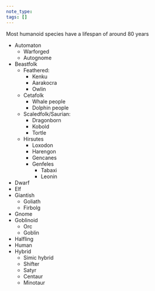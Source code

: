 ```yaml
---
note_type: 
tags: []
---
```

Most humanoid species have a lifespan of around 80 years

- Automaton
	- Warforged
	- Autognome
- Beastfolk 
	- Feathered:
		- Kenku
		- Aarakocra
		- Owlin
	- Cetafolk
		- Whale people 
		- Dolphin people
	- Scaledfolk/Saurian:
		- Dragonborn
		- Kobold 
		- Tortle
	- Hirsutes
		- Loxodon
		- Harengon
		- Gencanes
		- Genfeles
			- Tabaxi 
			- Leonin
- Dwarf
- Elf
- Giantish
	- Goliath
	- Firbolg 
- Gnome
- Goblinoid
	- Orc 
	- Goblin 
- Halfling 
- Human
- Hybrid 
	- Simic hybrid 
	- Shifter
	- Satyr 
	- Centaur 
	- Minotaur 
